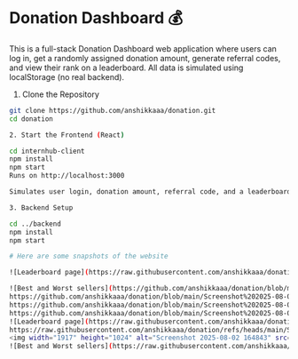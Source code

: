 # Donation Dashboard 💰

This is a full-stack Donation Dashboard web application where users can log in, get a randomly assigned donation amount, generate referral codes, and view their rank on a leaderboard. All data is simulated using localStorage (no real backend).

1. Clone the Repository
```bash
git clone https://github.com/anshikkaaa/donation.git
cd donation

2. Start the Frontend (React)

cd internhub-client
npm install
npm start
Runs on http://localhost:3000

Simulates user login, donation amount, referral code, and a leaderboard with top 5 donors.

3. Backend Setup

cd ../backend
npm install
npm start

# Here are some snapshots of the website

![Leaderboard page](https://raw.githubusercontent.com/anshikkaaa/donation/main/leaderboard.png)

![Best and Worst sellers](https://github.com/anshikkaaa/donation/blob/main/Screenshot%202025-08-02%20164822.png)
https://github.com/anshikkaaa/donation/blob/main/Screenshot%202025-08-02%20164843.png
https://github.com/anshikkaaa/donation/blob/main/Screenshot%202025-08-02%20164858.png
https://github.com/anshikkaaa/donation/blob/main/Screenshot%202025-08-02%20162200.png
![Leaderboard page](https://raw.githubusercontent.com/anshikkaaa/donation/refs/heads/main/leaderboard.png)
https://raw.githubusercontent.com/anshikkaaa/donation/refs/heads/main/Screenshot%202025-08-02%20162200.png
<img width="1917" height="1024" alt="Screenshot 2025-08-02 164843" src="https://github.com/user-attachments/assets/0ac4d159-e65c-47cb-a639-a2c1975a42ba" />
![Best and Worst sellers](https://raw.githubusercontent.com/anshikkaaa/donation/refs/heads/main/Screenshot%202025-08-02%20162200.png) 


